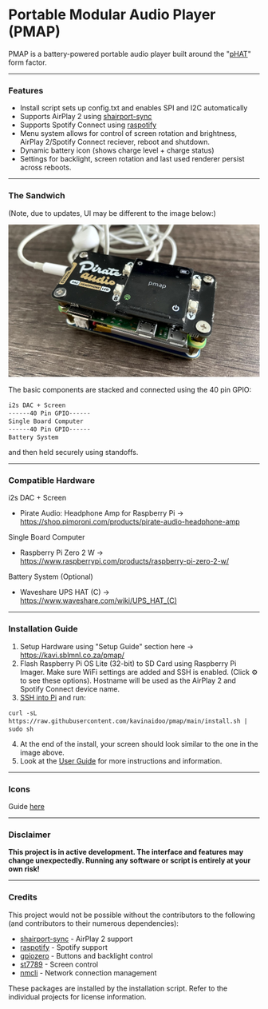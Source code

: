 # Portable Modular Audio Player (PMAP)

PMAP is a battery-powered portable audio player built around the "[pHAT](https://www.okdo.com/blog/your-guide-to-hats-and-phats/)" form factor.

---


### Features
* Install script sets up config.txt and enables SPI and I2C automatically
* Supports AirPlay 2 using [shairport-sync](https://github.com/mikebrady/shairport-sync)
* Supports Spotify Connect using [raspotify](https://github.com/dtcooper/raspotify)
* Menu system allows for control of screen rotation and brightness, AirPlay 2/Spotify Connect reciever, reboot and shutdown.
* Dynamic battery icon (shows charge level + charge status)
* Settings for backlight, screen rotation and last used renderer persist across reboots.
---


### The Sandwich
(Note, due to updates, UI may be different to the image below:)

![pmap](pmap.jpg)

The basic components are stacked and connected using the 40 pin GPIO:
````
i2s DAC + Screen
------40 Pin GPIO------
Single Board Computer
------40 Pin GPIO------
Battery System
````
and then held securely using standoffs.

---


### Compatible Hardware
i2s DAC + Screen
* Pirate Audio: Headphone Amp for Raspberry Pi -> https://shop.pimoroni.com/products/pirate-audio-headphone-amp

Single Board Computer
* Raspberry Pi Zero 2 W -> https://www.raspberrypi.com/products/raspberry-pi-zero-2-w/

Battery System (Optional)
* Waveshare UPS HAT (C) -> https://www.waveshare.com/wiki/UPS_HAT_(C)

---

### Installation Guide
1. Setup Hardware using "Setup Guide" section here -> https://kavi.sblmnl.co.za/pmap/
2. Flash Raspberry Pi OS Lite (32-bit) to SD Card using Raspberry Pi Imager. Make sure WiFi settings are added and SSH is enabled. (Click ⚙️ to see these options). Hostname will be used as the AirPlay 2 and Spotify Connect device name.
3. [SSH into Pi](https://www.raspberrypi.com/documentation/computers/remote-access.html#secure-shell-from-linux-or-mac-os) and run:
````
curl -sL https://raw.githubusercontent.com/kavinaidoo/pmap/main/install.sh | sudo sh
````
4. At the end of the install, your screen should look similar to the one in the image above.
5. Look at the [User Guide](https://github.com/kavinaidoo/pmap/blob/main/docs/USERGUIDE.md) for more instructions and information.
---

### Icons
Guide [here](https://github.com/kavinaidoo/pmap/blob/main/docs/ICONS.md)

---

### Disclaimer
**This project is in active development. The interface and features may change unexpectedly. Running any software or script is entirely at your own risk!**

---

### Credits
This project would not be possible without the contributors to the following (and contributors to their numerous dependencies):
* [shairport-sync](https://github.com/mikebrady/shairport-sync) - AirPlay 2 support
* [raspotify](https://github.com/dtcooper/raspotify) - Spotify support
* [gpiozero](https://github.com/gpiozero/gpiozero) - Buttons and backlight control
* [st7789](https://github.com/pimoroni/st7789-python/) - Screen control
* [nmcli](https://github.com/ushiboy/nmcli) - Network connection management

These packages are installed by the installation script. Refer to the individual projects for license information.